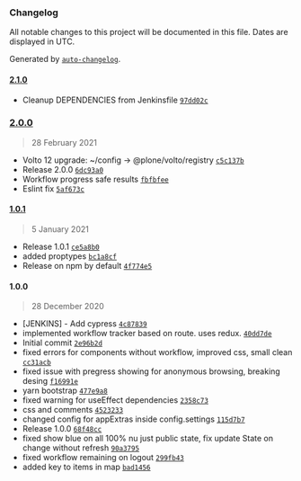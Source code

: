 ### Changelog

All notable changes to this project will be documented in this file. Dates are displayed in UTC.

Generated by [`auto-changelog`](https://github.com/CookPete/auto-changelog).

#### [2.1.0](https://github.com/eea/volto-workflow-progress/compare/2.0.0...2.1.0)

- Cleanup DEPENDENCIES from Jenkinsfile [`97dd02c`](https://github.com/eea/volto-workflow-progress/commit/97dd02c9921d054f015a9c6e075c1e4584771496)

### [2.0.0](https://github.com/eea/volto-workflow-progress/compare/1.0.1...2.0.0)

> 28 February 2021

- Volto 12 upgrade: ~/config -&gt; @plone/volto/registry [`c5c137b`](https://github.com/eea/volto-workflow-progress/commit/c5c137b778f9625338273b10cb4f74d47c41d626)
- Release 2.0.0 [`6dc93a0`](https://github.com/eea/volto-workflow-progress/commit/6dc93a0e25e40b8fd92439bcf7296a8dedfec9f1)
- Workflow progress safe results [`fbfbfee`](https://github.com/eea/volto-workflow-progress/commit/fbfbfee3b5edde55c831c89380c7b2526e8d37fb)
- Eslint fix [`5af673c`](https://github.com/eea/volto-workflow-progress/commit/5af673c1d46647102f4e0d03c02ceb46291bf78d)

#### [1.0.1](https://github.com/eea/volto-workflow-progress/compare/1.0.0...1.0.1)

> 5 January 2021

- Release 1.0.1 [`ce5a8b0`](https://github.com/eea/volto-workflow-progress/commit/ce5a8b0494159659aed1e72353d67e1561f7492c)
- added proptypes [`bc1a8cf`](https://github.com/eea/volto-workflow-progress/commit/bc1a8cf2692f08cebe4fc3e5503cce54c8914b7d)
- Release on npm by default [`4f774e5`](https://github.com/eea/volto-workflow-progress/commit/4f774e56de395557d00e7ae642b35ed417b45840)

#### 1.0.0

> 28 December 2020

- [JENKINS] - Add cypress [`4c87839`](https://github.com/eea/volto-workflow-progress/commit/4c878396f2006f1a6c3ca4770f060bc179e0c8ba)
- implemented workflow tracker based on route. uses redux. [`40dd7de`](https://github.com/eea/volto-workflow-progress/commit/40dd7de5cca6a73b34f03e95ece19ff8fae25001)
- Initial commit [`2e96b2d`](https://github.com/eea/volto-workflow-progress/commit/2e96b2d72d77f1ec2ca1ef00b260b7fe7cca07c9)
- fixed errors for components without workflow, improved css, small clean [`cc31acb`](https://github.com/eea/volto-workflow-progress/commit/cc31acbb46bcbba615e659dd69fc3a5084382838)
- fixed issue with pregress showing for anonymous browsing, breaking desing [`f16991e`](https://github.com/eea/volto-workflow-progress/commit/f16991e0723a10a7ab3641a6c9f08c639c283bdb)
- yarn bootstrap [`477e9a8`](https://github.com/eea/volto-workflow-progress/commit/477e9a8f8e5d15ebf6df2e845f212e02179b8553)
- fixed warning for useEffect dependencies [`2358c73`](https://github.com/eea/volto-workflow-progress/commit/2358c73d03db014c059c8d0edbaf4182207fec02)
- css and comments [`4523233`](https://github.com/eea/volto-workflow-progress/commit/45232334876e86b6a6af9e9bd8ae5b38bca4dc01)
- changed config for appExtras inside config.settings [`115d7b7`](https://github.com/eea/volto-workflow-progress/commit/115d7b77f7445537ad2d0421139010c1b3be9d7b)
- Release 1.0.0 [`68f48cc`](https://github.com/eea/volto-workflow-progress/commit/68f48cc50a1bb426ed6d101d8fb15326d5025488)
- fixed show blue on all 100% nu just public state, fix update State on change without refresh [`90a3795`](https://github.com/eea/volto-workflow-progress/commit/90a379532d4ce4ac5e91120fae10abfd389f1dd3)
- fixed workflow remaining on logout [`299fb43`](https://github.com/eea/volto-workflow-progress/commit/299fb43bfb34455fdfd29cd1664a5b9dd9a78972)
- added key to items in map [`bad1456`](https://github.com/eea/volto-workflow-progress/commit/bad14568d09954bace9dce68bbf7a4fa6202c34d)
